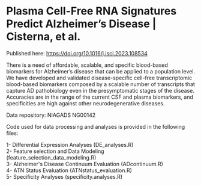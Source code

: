 # Plasma Cell-Free RNA Signatures Predict Alzheimer’s Disease | Cisterna, et al.

Published here: https://doi.org/10.1016/j.isci.2023.108534

There is a need of affordable, scalable, and specific blood-based biomarkers for Alzheimer’s disease that can be applied to a population level. We have developed and validated disease-specific cell-free transcriptomic blood-based biomarkers composed by a scalable number of transcripts that capture AD pathobiology even in the presymptomatic stages of the disease. Accuracies are in the range of the current CSF and plasma biomarkers, and specificities are high against other neurodegenerative diseases.

Data repository: NIAGADS NG00142

Code used for data processing and analyses is provided in the following files:

1- Differential Expression Analyses (DE_analyses.R)  \
2- Feature selection and Data Modeling (feature_selection_data_modeling.R) \
3- Alzheimer's Disease Continuum Evaluation (ADcontinuum.R) \
4- ATN Status Evaluation (ATNstatus_evaluation.R) \
5- Specificity Analyses (specificity.analyses.R)
